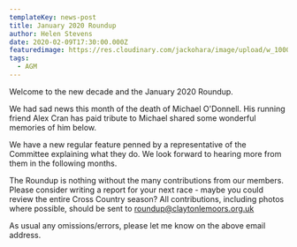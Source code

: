 ```yaml
---
templateKey: news-post
title: January 2020 Roundup
author: Helen Stevens
date: 2020-02-09T17:30:00.000Z
featuredimage: https://res.cloudinary.com/jackohara/image/upload/w_1000,ar_16:9,c_fill,g_auto,e_sharpen/v1601410875/ClaytonHarriers/lambslongerleg_l3yvsi.jpg
tags:
  - AGM
---
```


Welcome to the new decade and the January 2020 Roundup.

We had sad news this month of the death of Michael O'Donnell. His running friend Alex Cran has paid tribute to Michael shared some wonderful memories of him below.

We have a new regular feature penned by a representative of the Committee explaining what they do. We look forward to hearing more from them in the following months.

The Roundup is nothing without the many contributions from our members. Please consider writing a report for your next race - maybe you could review the entire Cross Country season? All contributions, including photos where possible, should be sent to roundup@claytonlemoors.org.uk

As usual any omissions/errors, please let me know on the above email address.
